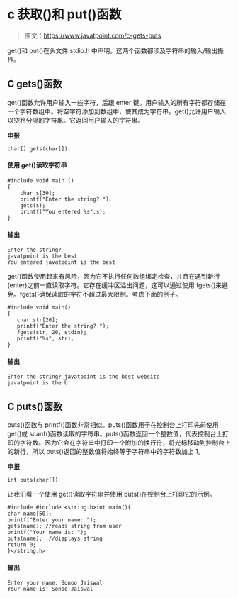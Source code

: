 # c 获取()和 put()函数

> 原文：<https://www.javatpoint.com/c-gets-puts>

get()和 put()在头文件 stdio.h 中声明。这两个函数都涉及字符串的输入/输出操作。

## C gets()函数

get()函数允许用户输入一些字符，后跟 enter 键。用户输入的所有字符都存储在一个字符数组中。将空字符添加到数组中，使其成为字符串。get()允许用户输入以空格分隔的字符串。它返回用户输入的字符串。

**申报**

```
char[] gets(char[]);

```

#### 使用 get()读取字符串

```
#include void main ()
{
	char s[30];
	printf("Enter the string? ");
	gets(s);
	printf("You entered %s",s);
} 
```

#### 输出

```
Enter the string? 
javatpoint is the best
You entered javatpoint is the best

```

get()函数使用起来有风险，因为它不执行任何数组绑定检查，并且在遇到新行(enter)之前一直读取字符。它存在缓冲区溢出问题，这可以通过使用 fgets()来避免。fgets()确保读取的字符不超过最大限制。考虑下面的例子。

```
#include void main() 
{ 
   char str[20]; 
   printf("Enter the string? ");
   fgets(str, 20, stdin); 
   printf("%s", str); 
} 
```

#### 输出

```
Enter the string? javatpoint is the best website
javatpoint is the b

```

## C puts()函数

puts()函数与 printf()函数非常相似。puts()函数用于在控制台上打印先前使用 get()或 scanf()函数读取的字符串。puts()函数返回一个整数值，代表控制台上打印的字符数。因为它会在字符串中打印一个附加的换行符，将光标移动到控制台上的新行，所以 puts()返回的整数值将始终等于字符串中的字符数加上 1。

**申报**

```
int puts(char[])

```

让我们看一个使用 get()读取字符串并使用 puts()在控制台上打印它的示例。

```
#include #include <string.h>int main(){  
char name[50];  
printf("Enter your name: ");  
gets(name); //reads string from user  
printf("Your name is: ");  
puts(name);  //displays string  
return 0;  
}</string.h> 
```

#### 输出:

```
Enter your name: Sonoo Jaiswal
Your name is: Sonoo Jaiswal

```